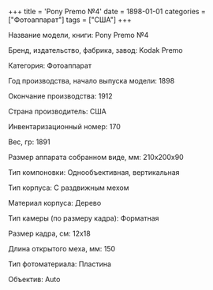 +++
title = 'Pony Premo №4'
date = 1898-01-01
categories = ["Фотоаппарат"]
tags = ["США"]
+++

Название модели, книги: Pony Premo №4

Бренд, издательство, фабрика, завод: Kodak Premo

Категория: Фотоаппарат

Год производства, начало выпуска модели: 1898

Окончание производства: 1912

Страна производитель: США

Инвентаризационный номер: 170

Вес, гр: 1891

Размер аппарата  собранном виде, мм: 210x200x90

Тип компоновки: Однообъективная, вертикальная

Тип корпуса: С раздвижным мехом

Материал корпуса: Дерево

Тип камеры (по размеру кадра): Форматная

Размер кадра, см: 12х18

Длина открытого меха, мм: 150

Тип фотоматериала: Пластина

Объектив: Auto

